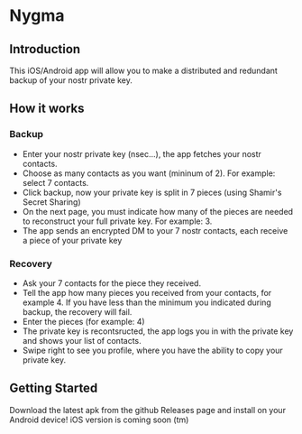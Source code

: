# Nygma

## Introduction

This iOS/Android app will allow you to make a distributed and redundant backup of your nostr private key.

## How it works

### Backup

* Enter your nostr private key (nsec...), the app fetches your nostr contacts. 
* Choose as many contacts as you want (mininum of 2). For example: select 7 contacts.
* Click backup, now your private key is split in 7 pieces (using Shamir's Secret Sharing)
* On the next page, you must indicate how many of the pieces are needed to reconstruct your full private key. For example: 3.
* The app sends an encrypted DM to your 7 nostr contacts, each receive a piece of your private key

### Recovery

* Ask your 7 contacts for the piece they received.
* Tell the app how many pieces you received from your contacts, for example 4. If you have less than the minimum you indicated during backup, the recovery will fail.
* Enter the pieces (for example: 4)
* The private key is recontsructed, the app logs you in with the private key and shows your list of contacts.
* Swipe right to see you profile, where you have the ability to copy your private key.

## Getting Started

Download the latest apk from the github Releases page and install on your Android device!
iOS version is coming soon (tm)
